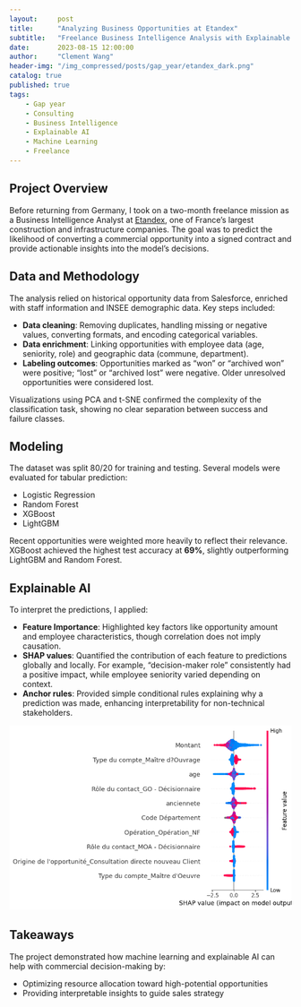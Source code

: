 ```yaml
---
layout:     post
title:      "Analyzing Business Opportunities at Etandex"
subtitle:   "Freelance Business Intelligence Analysis with Explainable AI for Commercial Opportunity Prediction"
date:       2023-08-15 12:00:00
author:     "Clement Wang"
header-img: "/img_compressed/posts/gap_year/etandex_dark.png"
catalog: true
published: true
tags:
    - Gap year
    - Consulting
    - Business Intelligence
    - Explainable AI
    - Machine Learning
    - Freelance
---
```


## Project Overview

Before returning from Germany, I took on a two-month freelance mission as a Business Intelligence Analyst at [Etandex](https://www.etandex.fr/), one of France’s largest construction and infrastructure companies. The goal was to predict the likelihood of converting a commercial opportunity into a signed contract and provide actionable insights into the model’s decisions.

## Data and Methodology

The analysis relied on historical opportunity data from Salesforce, enriched with staff information and INSEE demographic data. Key steps included:

- **Data cleaning**: Removing duplicates, handling missing or negative values, converting formats, and encoding categorical variables.
- **Data enrichment**: Linking opportunities with employee data (age, seniority, role) and geographic data (commune, department).  
- **Labeling outcomes**: Opportunities marked as “won” or “archived won” were positive; “lost” or “archived lost” were negative. Older unresolved opportunities were considered lost.

Visualizations using PCA and t-SNE confirmed the complexity of the classification task, showing no clear separation between success and failure classes.

## Modeling

The dataset was split 80/20 for training and testing. Several models were evaluated for tabular prediction:  

- Logistic Regression  
- Random Forest  
- XGBoost  
- LightGBM  

Recent opportunities were weighted more heavily to reflect their relevance. XGBoost achieved the highest test accuracy at **69%**, slightly outperforming LightGBM and Random Forest.  

## Explainable AI

To interpret the predictions, I applied:  

- **Feature Importance**: Highlighted key factors like opportunity amount and employee characteristics, though correlation does not imply causation.  
- **SHAP values**: Quantified the contribution of each feature to predictions globally and locally. For example, “decision-maker role” consistently had a positive impact, while employee seniority varied depending on context.  
- **Anchor rules**: Provided simple conditional rules explaining why a prediction was made, enhancing interpretability for non-technical stakeholders.  

![Shap](/img_compressed/posts/gap_year/shap.png)

## Takeaways

The project demonstrated how machine learning and explainable AI can help with commercial decision-making by:  

- Optimizing resource allocation toward high-potential opportunities  
- Providing interpretable insights to guide sales strategy

